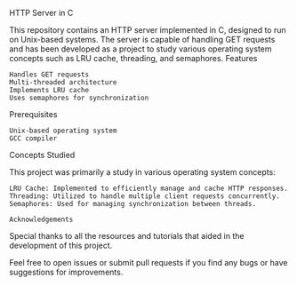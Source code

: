 HTTP Server in C

This repository contains an HTTP server implemented in C, designed to run on Unix-based systems. The server is capable of handling GET requests and has been developed as a project to study various operating system concepts such as LRU cache, threading, and semaphores.
Features

    Handles GET requests
    Multi-threaded architecture
    Implements LRU cache
    Uses semaphores for synchronization

Prerequisites

    Unix-based operating system
    GCC compiler


Concepts Studied

This project was primarily a study in various operating system concepts:

    LRU Cache: Implemented to efficiently manage and cache HTTP responses.
    Threading: Utilized to handle multiple client requests concurrently.
    Semaphores: Used for managing synchronization between threads.

    Acknowledgements

Special thanks to all the resources and tutorials that aided in the development of this project.

Feel free to open issues or submit pull requests if you find any bugs or have suggestions for improvements.
